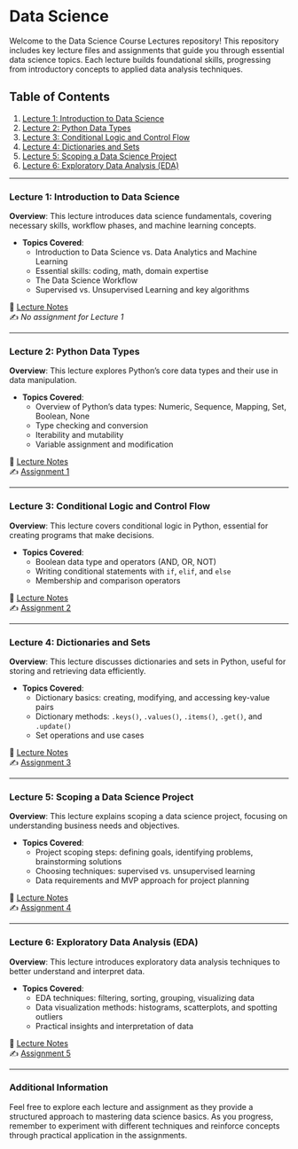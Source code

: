 # Data Science 

Welcome to the Data Science Course Lectures repository! This repository includes key lecture files and assignments that guide you through essential data science topics. Each lecture builds foundational skills, progressing from introductory concepts to applied data analysis techniques.

## Table of Contents

1. [Lecture 1: Introduction to Data Science](#lecture-1-introduction-to-data-science)
2. [Lecture 2: Python Data Types](#lecture-2-python-data-types)
3. [Lecture 3: Conditional Logic and Control Flow](#lecture-3-conditional-logic-and-control-flow)
4. [Lecture 4: Dictionaries and Sets](#lecture-4-dictionaries-and-sets)
5. [Lecture 5: Scoping a Data Science Project](#lecture-5-scoping-a-data-science-project)
6. [Lecture 6: Exploratory Data Analysis (EDA)](#lecture-6-exploratory-data-analysis-eda)

---

### Lecture 1: Introduction to Data Science
**Overview**: This lecture introduces data science fundamentals, covering necessary skills, workflow phases, and machine learning concepts.

- **Topics Covered**:
  - Introduction to Data Science vs. Data Analytics and Machine Learning
  - Essential skills: coding, math, domain expertise
  - The Data Science Workflow
  - Supervised vs. Unsupervised Learning and key algorithms

📄 [Lecture Notes](./lecture_1.pdf)  
✍️ *No assignment for Lecture 1*

---

### Lecture 2: Python Data Types
**Overview**: This lecture explores Python’s core data types and their use in data manipulation.

- **Topics Covered**:
  - Overview of Python’s data types: Numeric, Sequence, Mapping, Set, Boolean, None
  - Type checking and conversion
  - Iterability and mutability
  - Variable assignment and modification

📄 [Lecture Notes](./lecture_2.pdf)  
✍️ [Assignment 1](./assignment_1.ipynb)

---

### Lecture 3: Conditional Logic and Control Flow
**Overview**: This lecture covers conditional logic in Python, essential for creating programs that make decisions.

- **Topics Covered**:
  - Boolean data type and operators (AND, OR, NOT)
  - Writing conditional statements with `if`, `elif`, and `else`
  - Membership and comparison operators

📄 [Lecture Notes](./lecture_3.pdf)  
✍️ [Assignment 2](./assignment_2.ipynb)

---

### Lecture 4: Dictionaries and Sets
**Overview**: This lecture discusses dictionaries and sets in Python, useful for storing and retrieving data efficiently.

- **Topics Covered**:
  - Dictionary basics: creating, modifying, and accessing key-value pairs
  - Dictionary methods: `.keys()`, `.values()`, `.items()`, `.get()`, and `.update()`
  - Set operations and use cases

📄 [Lecture Notes](./lecture_4.pdf)  
✍️ [Assignment 3](./assignment_3.ipynb)

---

### Lecture 5: Scoping a Data Science Project
**Overview**: This lecture explains scoping a data science project, focusing on understanding business needs and objectives.

- **Topics Covered**:
  - Project scoping steps: defining goals, identifying problems, brainstorming solutions
  - Choosing techniques: supervised vs. unsupervised learning
  - Data requirements and MVP approach for project planning

📄 [Lecture Notes](./lecture_5.pdf)  
✍️ [Assignment 4](./assignment_4.ipynb)

---

### Lecture 6: Exploratory Data Analysis (EDA)
**Overview**: This lecture introduces exploratory data analysis techniques to better understand and interpret data.

- **Topics Covered**:
  - EDA techniques: filtering, sorting, grouping, visualizing data
  - Data visualization methods: histograms, scatterplots, and spotting outliers
  - Practical insights and interpretation of data

📄 [Lecture Notes](./lecture_6.pdf)  
✍️ [Assignment 5](./assignment_5.ipynb)

---

### Additional Information
Feel free to explore each lecture and assignment as they provide a structured approach to mastering data science basics. As you progress, remember to experiment with different techniques and reinforce concepts through practical application in the assignments.
